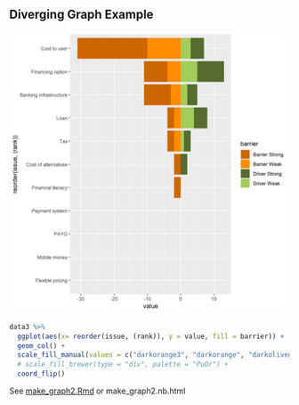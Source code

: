 
<!-- README.md is generated from README.Rmd. Please edit that file -->
Diverging Graph Example
-----------------------

![](diverging.png)

``` r
data3 %>% 
  ggplot(aes(x= reorder(issue, (rank)), y = value, fill = barrier)) +
  geom_col() + 
  scale_fill_manual(values = c("darkorange3", "darkorange", "darkolivegreen", "darkolivegreen3")) +
  # scale_fill_brewer(type = "div", palette = "PuOr") +
  coord_flip()
```

See [make\_graph2.Rmd](make_graph2.Rmd) or make\_graph2.nb.html
